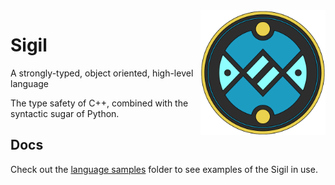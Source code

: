 <img src="docs/images/SigilMk7-512.png" width="200" align="right">

# Sigil
A strongly-typed, object oriented, high-level language

The type safety of C++, combined with the syntactic sugar of Python.

## Docs
Check out the [language samples](lang_samples) folder to see examples of the Sigil in use.  